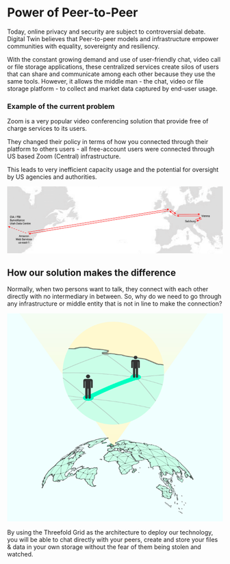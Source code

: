 
# Power of Peer-to-Peer

Today, online privacy and security are subject to controversial debate. Digital Twin believes that Peer-to-peer models and infrastructure empower communities with equality, sovereignty and resiliency. 

With the constant growing demand and use of user-friendly chat, video call or file storage applications, these centralized services create silos of users that can share and communicate among each other because they use the same tools. However, it allows the middle man - the chat, video or file storage platform - to collect and market data captured by end-user usage. 

### Example of the current problem

Zoom is a very popular video conferencing solution that provide free of charge services to its users. 

They changed their policy in terms of how you connected through their platform to others users - all free-account users were connected through US based Zoom (Central) infrastructure. 

This leads to very inefficient capacity usage and the potential for oversight by US agencies and authorities. 

![](img/centralized_datacenter.png)

## How our solution makes the difference 

Normally, when two persons want to talk, they connect with each other directly with no intermediary in between. So, why do we need to go through any infrastructure or middle entity that is not in line to make the connection? 

![](img/peer_to_peer.png)

By using the Threefold Grid as the architecture to deploy our technology, you will be able to chat directly with your peers, create and store your files & data in your own storage without the fear of them being stolen and watched. 


